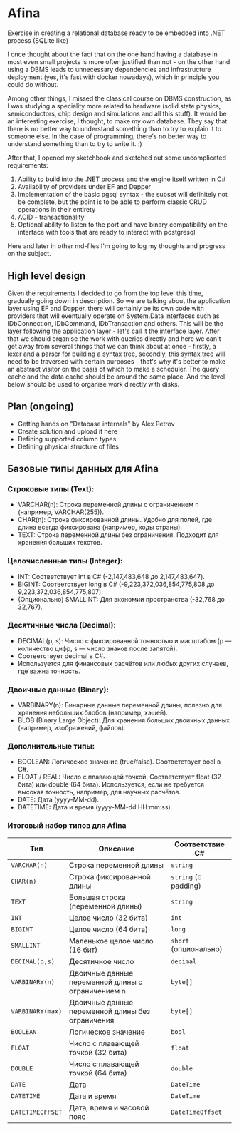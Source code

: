 # Afina
Exercise in creating a relational database ready to be embedded into .NET process (SQLite like)

I once thought about the fact that on the one hand having a database in most even small projects is more often justified than not - on the other hand using a DBMS leads to unnecessary dependencies and infrastructure deployment (yes, it's fast with docker nowadays), which in principle you could do without.

Among other things, I missed the classical course on DBMS construction, as I was studying a speciality more related to hardware (solid state physics, semiconductors, chip design and simulations and all this stuff). It would be an interesting exercise, I thought, to make my own database. They say that there is no better way to understand something than to try to explain it to someone else. In the case of programming, there's no better way to understand something than to try to write it. :)

After that, I opened my sketchbook and sketched out some uncomplicated requirements:
1. Ability to build into the .NET process and the engine itself written in C# 
2. Availability of providers under EF and Dapper
3. Implementation of the basic pgsql syntax - the subset will definitely not be complete, but the point is to be able to perform classic CRUD operations in their entirety
4. ACID - transactionality
5. Optional ability to listen to the port and have binary compatibility on the interface with tools that are ready to interact with postgresql

Here and later in other md-files I'm going to log my thoughts and progress on the subject.

## High level design
Given the requirements I decided to go from the top level this time, gradually going down in description. So we are talking about the application layer using EF and Dapper, there will certainly be its own code with providers that will eventually operate on System.Data interfaces such as IDbConnection, IDbCommand, IDbTransaction and others. This will be the layer following the application layer - let's call it the interface layer. After that we should organise the work with queries directly and here we can't get away from several things that we can think about at once - firstly, a lexer and a parser for building a syntax tree, secondly, this syntax tree will need to be traversed with certain purposes - that's why it's better to make an abstract visitor on the basis of which to make a scheduler. The query cache and the data cache should be around the same place. And the level below should be used to organise work directly with disks.

## Plan (ongoing)
* Getting hands on "Database internals" by Alex Petrov
* Create solution and upload it here
* Defining supported column types
* Defining physical structure of files

##  Базовые типы данных для Afina
### Строковые типы (Text):

* VARCHAR(n): Строка переменной длины с ограничением n (например, VARCHAR(255)).
* CHAR(n): Строка фиксированной длины. Удобно для полей, где длина всегда фиксирована (например, коды страны).
* TEXT: Строка переменной длины без ограничения. Подходит для хранения больших текстов.
### Целочисленные типы (Integer):

* INT: Соответствует int в C# (-2,147,483,648 до 2,147,483,647).
* BIGINT: Соответствует long в C# (-9,223,372,036,854,775,808 до 9,223,372,036,854,775,807).
* (Опционально) SMALLINT: Для экономии пространства (-32,768 до 32,767).

### Десятичные числа (Decimal):

* DECIMAL(p, s): Число с фиксированной точностью и масштабом (p — количество цифр, s — число знаков после запятой).
* Соответствует decimal в C#.
* Используется для финансовых расчётов или любых других случаев, где важна точность.

### Двоичные данные (Binary):

* VARBINARY(n): Бинарные данные переменной длины, полезно для хранения небольших блобов (например, хэшей).
* BLOB (Binary Large Object): Для хранения больших двоичных данных (например, изображений, файлов).

### Дополнительные типы:

* BOOLEAN: Логическое значение (true/false). Соответствует bool в C#.
* FLOAT / REAL: Число с плавающей точкой.  Соответствует float (32 бита) или double (64 бита).  Используется, если не требуется высокая точность, например, для научных расчётов.
* DATE: Дата (yyyy-MM-dd).
* DATETIME: Дата и время (yyyy-MM-dd HH:mm:ss).

### Итоговый набор типов для Afina
| **Тип**         | **Описание**                           | **Соответствие C#**       |
|------------------|----------------------------------------|---------------------------|
| `VARCHAR(n)`     | Строка переменной длины               | `string`                 |
| `CHAR(n)`        | Строка фиксированной длины            | `string` (с padding)     |
| `TEXT`           | Большая строка (переменной длины)     | `string`                 |
| `INT`            | Целое число (32 бита)                | `int`                    |
| `BIGINT`         | Целое число (64 бита)                | `long`                   |
| `SMALLINT`       | Маленькое целое число (16 бит)       | `short` (опционально)    |
| `DECIMAL(p,s)`   | Десятичное число                     | `decimal`                |
| `VARBINARY(n)`   | Двоичные данные переменной длины с ограничением n | `byte[]` |
| `VARBINARY(max)` | Двоичные данные переменной длины без ограничения | `byte[]` |
| `BOOLEAN`        | Логическое значение                  | `bool`                   |
| `FLOAT`          | Число с плавающей точкой (32 бита)   | `float`                  |
| `DOUBLE`         | Число с плавающей точкой (64 бита)   | `double`                 |
| `DATE`           | Дата                                 | `DateTime`               |
| `DATETIME`       | Дата и время                         | `DateTime`               |
| `DATETIMEOFFSET` | Дата, время и часовой пояс           | `DateTimeOffset`         |


